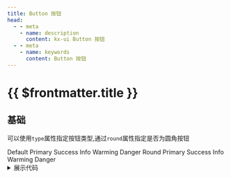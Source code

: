 ```yaml
--- 
title: Button 按钮
head:
  - - meta
    - name: description
      content: kx-ui Button 按钮
  - - meta
    - name: keywords
      content: Button 按钮
---
```


# {{ $frontmatter.title }}
## 基础

可以使用`type`属性指定按钮类型,通过`round`属性指定是否为圆角按钮
<div class="borderBox">
<k-space>
<k-button type="default">Default</k-button>
<k-button type="primary">Primary</k-button>
<k-button type="success">Success</k-button>
<k-button type="info">Info</k-button>
<k-button type="warming">Warming</k-button>
<k-button type="danger">Danger</k-button>
</k-space>
<k-space>
    <k-button type="default" round>Round</k-button>
    <k-button type="primary" round>Primary</k-button>
    <k-button type="success" round>Success</k-button>
    <k-button type="info" round>Info</k-button>
    <k-button type="warming" round>Warming</k-button>
    <k-button type="danger" round>Danger</k-button>
</k-space>
<k-space>
    <k-button type="default" icon="k-icon-shezhi-xianxing"></k-button>
    <k-button type="default" icon="k-icon-address_book_line"></k-button>
    <k-button type="default" icon="k-icon-search_line"></k-button>
    <k-button type="default" icon="k-icon-volume_mute_line"></k-button>
    <k-button type="default" icon="k-icon-star_line"></k-button>
    <k-button type="default" icon="k-icon-shop_line"></k-button>
</k-space>
</div>

<details>
<summary>展示代码</summary>

  ```vue
  <template>
  <k-space>
      <k-button type="default">Default</k-button>
      <k-button type="primary">Primary</k-button>
      <k-button type="success">Success</k-button>
      <k-button type="info">Info</k-button>
      <k-button type="warming">Warming</k-button>
      <k-button type="danger">Danger</k-button>
  </k-space>
  <k-space>
      <k-button type="default" round>Round</k-button>
      <k-button type="primary" round>Primary</k-button>
      <k-button type="success" round>Success</k-button>
      <k-button type="info" round>Info</k-button>
      <k-button type="warming" round>Warming</k-button>
      <k-button type="danger" round>Danger</k-button>
  </k-space>
  <k-space>
      <k-button type="default" icon="k-icon-shezhi-xianxing"></k-button>
      <k-button type="default" icon="k-icon-address_book_line"></k-button>
      <k-button type="default" icon="k-icon-search_line"></k-button>
      <k-button type="default" icon="k-icon-volume_mute_line"></k-button>
      <k-button type="default" icon="k-icon-star_line"></k-button>
      <k-button type="default" icon="k-icon-shop_line"></k-button>
  </k-space>
  </template>
  ```
</details>